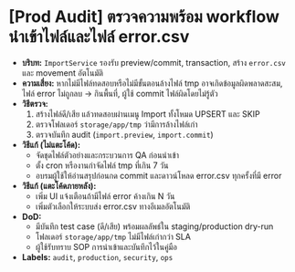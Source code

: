 # [Prod Audit] ตรวจความพร้อม workflow นำเข้าไฟล์และไฟล์ error.csv

- **บริบท:** `ImportService` รองรับ preview/commit, transaction, สร้าง `error.csv` และ movement อัตโนมัติ
- **ความเสี่ยง:** หากไม่มีไฟล์ทดสอบหรือไม่มีขั้นตอนล้างไฟล์ tmp อาจเกิดข้อมูลผิดพลาดสะสม, ไฟล์ error ไม่ถูกลบ → กินพื้นที่, ผู้ใช้ commit ไฟล์ผิดโดยไม่รู้ตัว
- **วิธีตรวจ:**
  1. สร้างไฟล์ดี/เสีย แล้วทดสอบผ่านเมนู Import ทั้งโหมด UPSERT และ SKIP
  2. ตรวจโฟลเดอร์ `storage/app/tmp` ว่ามีการล้างไฟล์เก่า
  3. ตรวจบันทึก audit (`import.preview`, `import.commit`)
- **วิธีแก้ (ไม่แตะโค้ด):**
  - จัดชุดไฟล์ตัวอย่างและกระบวนการ QA ก่อนนำเข้า
  - ตั้ง cron หรืองานกำจัดไฟล์ tmp ที่เกิน 7 วัน
  - อบรมผู้ใช้ให้อ่านสรุปก่อนกด commit และดาวน์โหลด error.csv ทุกครั้งที่มี error
- **วิธีแก้ (แตะโค้ดภายหลัง):**
  - เพิ่ม UI แจ้งเตือนถ้ามีไฟล์ error ค้างเกิน N วัน
  - เพิ่มตัวเลือกให้ระบบส่ง error.csv ทางอีเมลอัตโนมัติ
- **DoD:**
  - มีบันทึก test case (ดี/เสีย) พร้อมผลลัพธ์ใน staging/production dry-run
  - โฟลเดอร์ `storage/app/tmp` ไม่มีไฟล์เก่ากว่า SLA
  - ผู้ใช้รับทราบ SOP การนำเข้าและบันทึกไว้ในคู่มือ
- **Labels:** `audit`, `production`, `security`, `ops`

